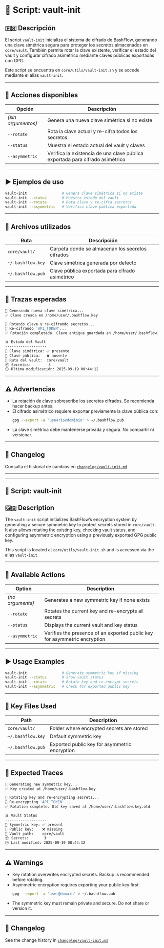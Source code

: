 # 🔐 Script: vault-init

## 🇪🇸 Descripción

El script `vault-init` inicializa el sistema de cifrado de BashFlow, generando una clave simétrica segura para proteger los secretos almacenados en `core/vault`. También permite rotar la clave existente, verificar el estado del vault y configurar cifrado asimétrico mediante claves públicas exportadas con GPG.

Este script se encuentra en `core/utils/vault-init.sh` y se accede mediante el alias `vault-init`.

---

## 🧩 Acciones disponibles

| Opción         | Descripción                                                                 |
|----------------|------------------------------------------------------------------------------|
| *(sin argumentos)* | Genera una nueva clave simétrica si no existe                            |
| `--rotate`     | Rota la clave actual y re-cifra todos los secretos                          |
| `--status`     | Muestra el estado actual del vault y claves                                 |
| `--asymmetric` | Verifica la existencia de una clave pública exportada para cifrado asimétrico |

---

## ▶️ Ejemplos de uso

```bash
vault-init                # Genera clave simétrica si no existe
vault-init --status       # Muestra estado del vault
vault-init --rotate       # Rota clave y re-cifra secretos
vault-init --asymmetric   # Verifica clave pública exportada
```

---

## 📁 Archivos utilizados

| Ruta                  | Descripción                                      |
|-----------------------|--------------------------------------------------|
| `core/vault/`         | Carpeta donde se almacenan los secretos cifrados |
| `~/.bashflow.key`     | Clave simétrica generada por defecto             |
| `~/.bashflow.pub`     | Clave pública exportada para cifrado asimétrico |

---

## 🧠 Trazas esperadas

```bash
🔐 Generando nueva clave simétrica...
✅ Clave creada en /home/user/.bashflow.key

🔄 Rotando clave y re-cifrando secretos...
🔁 Re-cifrando 'API_TOKEN'...
✅ Rotación completada. Clave antigua guardada en /home/user/.bashflow.key.old

📊 Estado del Vault
-------------------
🔐 Clave simétrica: ✅ presente
🔐 Clave pública:   ❌ ausente
📁 Ruta del vault:  core/vault
📦 Secretos:        3
🕒 Última modificación: 2025-09-19 00:44:12
```

---

## ⚠️ Advertencias

- La rotación de clave sobrescribe los secretos cifrados. Se recomienda hacer backup antes.
- El cifrado asimétrico requiere exportar previamente la clave pública con:
  ```bash
  gpg --export -a 'usuario@dominio' > ~/.bashflow.pub
  ```
- La clave simétrica debe mantenerse privada y segura. No compartir ni versionar.

---

## 📜 Changelog

Consulta el historial de cambios en [`changelog/vault-init.md`](../changelog/vault-init.md)

---
---


## 🔐 Script: vault-init

## 🇬🇧 Description

The `vault-init` script initializes BashFlow’s encryption system by generating a secure symmetric key to protect secrets stored in `core/vault`. It also allows rotating the existing key, checking vault status, and configuring asymmetric encryption using a previously exported GPG public key.

This script is located at `core/utils/vault-init.sh` and is accessed via the alias `vault-init`.

---

## 🧩 Available Actions

| Option         | Description                                                                 |
|----------------|------------------------------------------------------------------------------|
| *(no arguments)* | Generates a new symmetric key if none exists                              |
| `--rotate`     | Rotates the current key and re-encrypts all secrets                         |
| `--status`     | Displays the current vault and key status                                   |
| `--asymmetric` | Verifies the presence of an exported public key for asymmetric encryption   |

---

## ▶️ Usage Examples

```bash
vault-init                # Generate symmetric key if missing
vault-init --status       # Show vault status
vault-init --rotate       # Rotate key and re-encrypt secrets
vault-init --asymmetric   # Check for exported public key
```

---

## 📁 Key Files Used

| Path                  | Description                                      |
|-----------------------|--------------------------------------------------|
| `core/vault/`         | Folder where encrypted secrets are stored        |
| `~/.bashflow.key`     | Default symmetric key                            |
| `~/.bashflow.pub`     | Exported public key for asymmetric encryption    |

---

## 🧠 Expected Traces

```bash
🔐 Generating new symmetric key...
✅ Key created at /home/user/.bashflow.key

🔄 Rotating key and re-encrypting secrets...
🔁 Re-encrypting 'API_TOKEN'...
✅ Rotation complete. Old key saved at /home/user/.bashflow.key.old

📊 Vault Status
-------------------
🔐 Symmetric key: ✅ present
🔐 Public key:    ❌ missing
📁 Vault path:    core/vault
📦 Secrets:       3
🕒 Last modified: 2025-09-19 00:44:12
```

---

## ⚠️ Warnings

- Key rotation overwrites encrypted secrets. Backup is recommended before rotating.
- Asymmetric encryption requires exporting your public key first:
  ```bash
  gpg --export -a 'user@domain' > ~/.bashflow.pub
  ```
- The symmetric key must remain private and secure. Do not share or version it.

---

## 📜 Changelog

See the change history in [`changelog/vault-init.md`](../changelog/vault-init.md)


